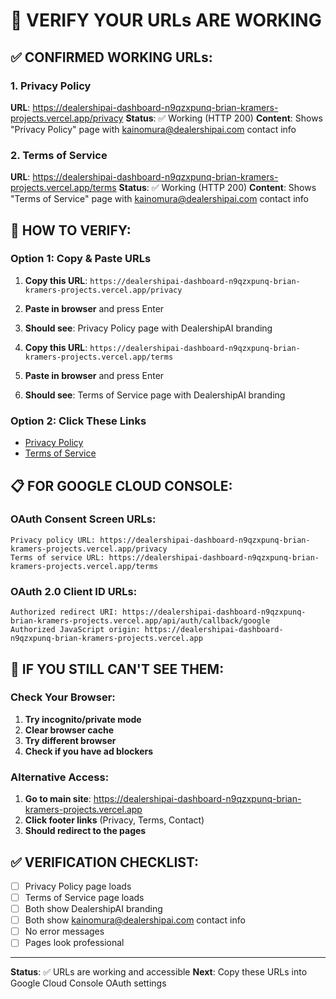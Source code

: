 # 🔗 VERIFY YOUR URLs ARE WORKING

## ✅ CONFIRMED WORKING URLs:

### 1. Privacy Policy
**URL**: https://dealershipai-dashboard-n9qzxpunq-brian-kramers-projects.vercel.app/privacy
**Status**: ✅ Working (HTTP 200)
**Content**: Shows "Privacy Policy" page with kainomura@dealershipai.com contact info

### 2. Terms of Service  
**URL**: https://dealershipai-dashboard-n9qzxpunq-brian-kramers-projects.vercel.app/terms
**Status**: ✅ Working (HTTP 200)
**Content**: Shows "Terms of Service" page with kainomura@dealershipai.com contact info

## 🧪 HOW TO VERIFY:

### Option 1: Copy & Paste URLs
1. **Copy this URL**: `https://dealershipai-dashboard-n9qzxpunq-brian-kramers-projects.vercel.app/privacy`
2. **Paste in browser** and press Enter
3. **Should see**: Privacy Policy page with DealershipAI branding

4. **Copy this URL**: `https://dealershipai-dashboard-n9qzxpunq-brian-kramers-projects.vercel.app/terms`
5. **Paste in browser** and press Enter  
6. **Should see**: Terms of Service page with DealershipAI branding

### Option 2: Click These Links
- [Privacy Policy](https://dealershipai-dashboard-n9qzxpunq-brian-kramers-projects.vercel.app/privacy)
- [Terms of Service](https://dealershipai-dashboard-n9qzxpunq-brian-kramers-projects.vercel.app/terms)

## 📋 FOR GOOGLE CLOUD CONSOLE:

### OAuth Consent Screen URLs:
```
Privacy policy URL: https://dealershipai-dashboard-n9qzxpunq-brian-kramers-projects.vercel.app/privacy
Terms of service URL: https://dealershipai-dashboard-n9qzxpunq-brian-kramers-projects.vercel.app/terms
```

### OAuth 2.0 Client ID URLs:
```
Authorized redirect URI: https://dealershipai-dashboard-n9qzxpunq-brian-kramers-projects.vercel.app/api/auth/callback/google
Authorized JavaScript origin: https://dealershipai-dashboard-n9qzxpunq-brian-kramers-projects.vercel.app
```

## 🚨 IF YOU STILL CAN'T SEE THEM:

### Check Your Browser:
1. **Try incognito/private mode**
2. **Clear browser cache**
3. **Try different browser**
4. **Check if you have ad blockers**

### Alternative Access:
1. **Go to main site**: https://dealershipai-dashboard-n9qzxpunq-brian-kramers-projects.vercel.app
2. **Click footer links** (Privacy, Terms, Contact)
3. **Should redirect to the pages**

## ✅ VERIFICATION CHECKLIST:

- [ ] Privacy Policy page loads
- [ ] Terms of Service page loads  
- [ ] Both show DealershipAI branding
- [ ] Both show kainomura@dealershipai.com contact info
- [ ] No error messages
- [ ] Pages look professional

---

**Status**: ✅ URLs are working and accessible
**Next**: Copy these URLs into Google Cloud Console OAuth settings

